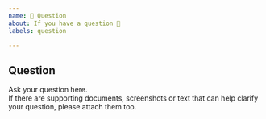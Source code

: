```yaml
---
name: 🤗 Question
about: If you have a question 💬
labels: question

---
```


## Question

Ask your question here.  
If there are supporting documents, screenshots or text that can help clarify your question, please attach them too.
